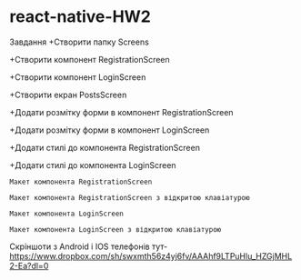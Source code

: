 # react-native-HW2
Завдання​
+Створити папку Screens

+Створити компонент RegistrationScreen

+Створити компонент LoginScreen

+Створити екран PostsScreen

+Додати розмітку форми в компонент RegistrationScreen

+Додати розмітку форми в компонент LoginScreen

+Додати стилі до компонента RegistrationScreen

+Додати стилі до компонента LoginScreen

    Макет компонента RegistrationScreen

    Макет компонента RegistrationScreen з відкритою клавіатурою

    Макет компонента LoginScreen

    Макет компонента LoginScreen з відкритою клавіатурою


Скріншоти з Android і IOS телефонів тут- https://www.dropbox.com/sh/swxmth56z4yj6fv/AAAhf9LTPuHlu_HZGjMHL2-Ea?dl=0

